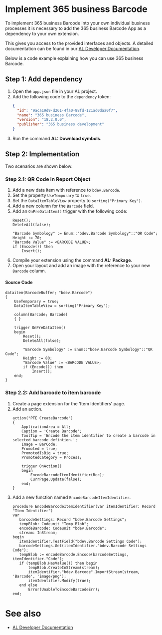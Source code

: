 # Implement 365 business Barcode

To implement 365 business Barcode into your own individual business processes it is necessary to add the 365 business Barcode App as a dependency to your own extension.

This gives you access to the provided interfaces and objects. A detailed documentation can be found in our [AL Developer Documentation](../../al-developer/al-developer.md).

Below is a code example explaining how you can use 365 business Barcode.

## Step 1: Add dependency

 1. Open the `app.json` file in your AL project.
 2. Add the following code to the `dependency` token:
    ```json
    {
      "id": "9aca19d9-d261-4fa0-88fd-121ad0daa0f7",
      "name": "365 business Barcode",
      "version": "18.2.0.0",
      "publisher": "365 business development"
    }
    ```
 3. Run the command **AL: Download symbols**.

## Step 2: Implementation

Two scenarios are shown below:

### Step 2.1: QR Code in Report Object

 1. Add a new data item with reference to `bdev.Barcode`.
 2. Set the property `UseTemporary` to `true`.
 3. Set the `DataItemTableView` property to `sorting("Primary Key")`.
 4. Add a new column for the `Barcode` field.
 5. Add an `OnPreDataItem()` trigger with the following code:
    ```al
    Reset();
    DeleteAll(false);

    "Barcode Symbology" := Enum::"bdev.Barcode Symbology"::"QR Code";
    Height := 70;
    "Barcode Value" := <BARCODE VALUE>;
    if (Encode()) then
        Insert();
    ```
 6. Compile your extension using the command **AL: Package**.
 7. Open your layout and add an image with the reference to your new `Barcode` column.

#### Source Code

```al
dataitem(BarcodeBuffer; "bdev.Barcode")
{
    UseTemporary = true;
    DataItemTableView = sorting("Primary Key");

    column(Barcode; Barcode)
    { }

    trigger OnPreDataItem()
    begin
        Reset();
        DeleteAll(false);

        "Barcode Symbology" := Enum::"bdev.Barcode Symbology"::"QR Code";
        Height := 80;
        "Barcode Value" := <BARCODE VALUE>;
        if (Encode()) then
            Insert();
    end;
}
```

### Step 2.2: Add barcode to item barcode

 1. Create a page extension for the 'Item Identifiers' page.
 2. Add an action.
    ```al
    action("PTE CreateBarcode")
    {
        ApplicationArea = All;
        Caption = 'Create Barcode';
        ToolTip = 'Encode the item identifier to create a barcode in selected barcode defintion.';
        Image = BarCode;
        Promoted = true;
        PromotedIsBig = true;
        PromotedCategory = Process;

        trigger OnAction()
        begin
            EncodeBarcodeItemIdentifier(Rec);
            CurrPage.Update(false);
        end;
    }
    ```
  3. Add a new function named `EncodeBarcodeItemIdentifier`.
     ```al
     procedure EncodeBarcodeItemIdentifier(var itemIdentifier: Record "Item Identifier")
     var
        barcodeSettings: Record "bdev.Barcode Settings";
        tempBlob: Codeunit "Temp Blob";
        encodeBarcode: Codeunit "bdev.Barcode";
        stream: InStream;
     begin
        itemIdentifier.TestField("bdev.Barcode Settings Code");
        barcodeSettings.Get(itemIdentifier."bdev.Barcode Settings Code");
        tempBlob := encodeBarcode.Encode(barcodeSettings, itemIdentifier."Code");
        if (tempBlob.HasValue()) then begin
            tempBlob.CreateInStream(stream);
            itemIdentifier."bdev.Barcode".ImportStream(stream, 'Barcode', 'image/png');
            itemIdentifier.Modify(true);
        end else
            Error(UnableToEncodeBarcodeErr);
     end;
     ```

# See also

 - [AL Developer Documentation](../../al-developer/al-developer.md)